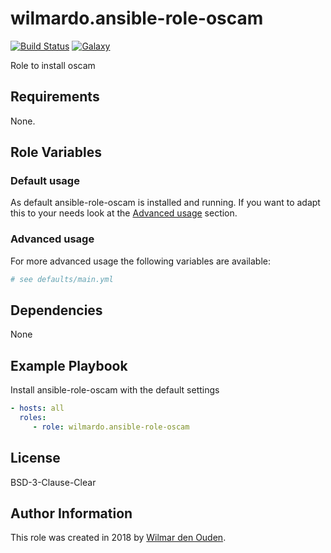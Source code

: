 # wilmardo.ansible-role-oscam

[![Build Status](https://travis-ci.org/wilmardo/ansible-role-oscam.svg?branch=master)](https://travis-ci.org/wilmardo/ansible-role-oscam)
[![Galaxy](https://img.shields.io/badge/galaxy-wilmardo.ansible-role-oscam-blue.svg)](https://galaxy.ansible.com/wilmardo/ansible-role-oscam/)

Role to install oscam

## Requirements

None.

## Role Variables

### Default usage

As default ansible-role-oscam is installed and running.
If you want to adapt this to your needs look at the [Advanced usage](#advanced-usage) section.

### Advanced usage

For more advanced usage the following variables are available:
```yaml
# see defaults/main.yml
```

## Dependencies

None

## Example Playbook

Install ansible-role-oscam with the default settings
```yaml
- hosts: all
  roles:
     - role: wilmardo.ansible-role-oscam
```

## License

BSD-3-Clause-Clear

## Author Information

This role was created in 2018 by [Wilmar den Ouden](https://wilmardenouden.nl).
